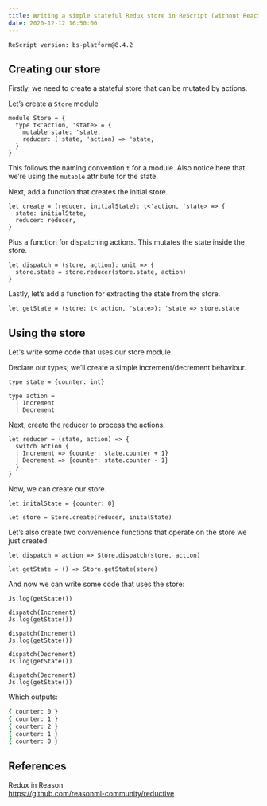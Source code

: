 ```yaml
---
title: Writing a simple stateful Redux store in ReScript (without React)
date: 2020-12-12 16:50:00
---
```


```
ReScript version: bs-platform@8.4.2
```

## Creating our store

Firstly, we need to create a stateful store that can be mutated by actions.

Let’s create a `Store` module

```re
module Store = {
  type t<'action, 'state> = {
    mutable state: 'state,
    reducer: ('state, 'action) => 'state,
  }
}
```

This follows the naming convention `t` for a module. Also notice here that we’re using the `mutable` attribute for the state.

Next, add a function that creates the initial store.

```re
let create = (reducer, initialState): t<'action, 'state> => {
  state: initialState,
  reducer: reducer,
}
```

Plus a function for dispatching actions. This mutates the state inside the store.

```re
let dispatch = (store, action): unit => {
  store.state = store.reducer(store.state, action)
}
```

Lastly, let’s add a function for extracting the state from the store.

```re
let getState = (store: t<'action, 'state>): 'state => store.state
```

## Using the store

Let's write some code that uses our store module.

Declare our types; we’ll create a simple increment/decrement behaviour.

```re
type state = {counter: int}

type action =
  | Increment
  | Decrement
```

Next, create the reducer to process the actions.

```re
let reducer = (state, action) => {
  switch action {
  | Increment => {counter: state.counter + 1}
  | Decrement => {counter: state.counter - 1}
  }
}
```

Now, we can create our store.

```re
let initalState = {counter: 0}

let store = Store.create(reducer, initalState)
```

Let’s also create two convenience functions that operate on the store we just created:

```re
let dispatch = action => Store.dispatch(store, action)

let getState = () => Store.getState(store)
```

And now we can write some code that uses the store:

```re
Js.log(getState())

dispatch(Increment)
Js.log(getState())

dispatch(Increment)
Js.log(getState())

dispatch(Decrement)
Js.log(getState())

dispatch(Decrement)
Js.log(getState())
```

Which outputs:

```bash
{ counter: 0 }
{ counter: 1 }
{ counter: 2 }
{ counter: 1 }
{ counter: 0 }
```

## References

Redux in Reason  
https://github.com/reasonml-community/reductive

